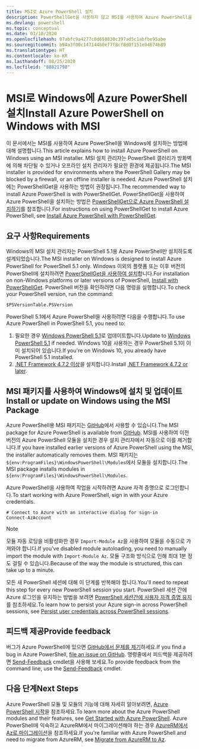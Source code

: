 ```yaml
---
title: MSI로 Azure PowerShell 설치
description: PowerShellGet을 사용하지 않고 MSI를 사용하여 Azure PowerShell을 설치하는 방법
ms.devlang: powershell
ms.topic: conceptual
ms.date: 03/10/2020
ms.openlocfilehash: 07abfc9a4277c0d658830c397ad5c1abfbe95abe
ms.sourcegitcommit: b94a3f00c147144b0ef7f8cf8d0f151e04674b89
ms.translationtype: HT
ms.contentlocale: ko-KR
ms.lasthandoff: 08/25/2020
ms.locfileid: "88821798"
---
```

# <a name="install-azure-powershell-on-windows-with-msi"></a><span data-ttu-id="fd6de-103">MSI로 Windows에 Azure PowerShell 설치</span><span class="sxs-lookup"><span data-stu-id="fd6de-103">Install Azure PowerShell on Windows with MSI</span></span>

<span data-ttu-id="fd6de-104">이 문서에서는 MSI를 사용하여 Azure PowerShell을 Windows에 설치하는 방법에 대해 설명합니다.</span><span class="sxs-lookup"><span data-stu-id="fd6de-104">This article explains how to install Azure PowerShell on Windows using an MSI installer.</span></span> <span data-ttu-id="fd6de-105">MSI 설치 관리자는 PowerShell 갤러리가 방화벽에 의해 차단될 수 있거나 오프라인 설치 관리자가 필요한 환경에 제공됩니다.</span><span class="sxs-lookup"><span data-stu-id="fd6de-105">The MSI installer is provided for environments where the PowerShell Gallery may be blocked by a firewall, or an offline installer is needed.</span></span> <span data-ttu-id="fd6de-106">Azure PowerShell 설치에는 PowerShellGet을 사용하는 방법이 권장됩니다.</span><span class="sxs-lookup"><span data-stu-id="fd6de-106">The recommended way to install Azure PowerShell is with PowerShellGet.</span></span> <span data-ttu-id="fd6de-107">PowerShellGet을 사용하여 Azure PowerShell을 설치하는 방법은 [PowerShellGet으로 Azure PowerShell 설치하기](install-az-ps.md)를 참조합니다.</span><span class="sxs-lookup"><span data-stu-id="fd6de-107">For instructions on using PowerShellGet to install Azure PowerShell, see [Install Azure PowerShell with PowerShellGet](install-az-ps.md).</span></span>

## <a name="requirements"></a><span data-ttu-id="fd6de-108">요구 사항</span><span class="sxs-lookup"><span data-stu-id="fd6de-108">Requirements</span></span>

<span data-ttu-id="fd6de-109">Windows의 MSI 설치 관리자는 PowerShell 5.1용 Azure PowerShell만 설치하도록 설계되었습니다.</span><span class="sxs-lookup"><span data-stu-id="fd6de-109">The MSI installer on Windows is designed to install Azure PowerShell for PowerShell 5.1 only.</span></span> <span data-ttu-id="fd6de-110">Windows 이외의 플랫폼 또는 이후 버전의 PowerShell에 설치하려면 [PowerShellGet을 사용하여 설치](install-az-ps.md)합니다.</span><span class="sxs-lookup"><span data-stu-id="fd6de-110">For installation on non-Windows platforms or later versions of PowerShell, [Install with PowerShellGet](install-az-ps.md).</span></span> <span data-ttu-id="fd6de-111">PowerShell 버전을 확인하려면 다음 명령을 실행합니다.</span><span class="sxs-lookup"><span data-stu-id="fd6de-111">To check your PowerShell version, run the command:</span></span>

```powershell-interactive
$PSVersionTable.PSVersion
```

<span data-ttu-id="fd6de-112">PowerShell 5.1에서 Azure PowerShell을 사용하려면 다음을 수행합니다.</span><span class="sxs-lookup"><span data-stu-id="fd6de-112">To use Azure PowerShell in PowerShell 5.1, you need to:</span></span>

1. <span data-ttu-id="fd6de-113">필요한 경우 [Windows PowerShell 5.1](/powershell/scripting/windows-powershell/install/installing-windows-powershell#upgrading-existing-windows-powershell)로 업데이트합니다.</span><span class="sxs-lookup"><span data-stu-id="fd6de-113">Update to [Windows PowerShell 5.1](/powershell/scripting/windows-powershell/install/installing-windows-powershell#upgrading-existing-windows-powershell) if needed.</span></span> <span data-ttu-id="fd6de-114">Windows 10을 사용하는 경우 PowerShell 5.1이 이미 설치되어 있습니다.</span><span class="sxs-lookup"><span data-stu-id="fd6de-114">If you're on Windows 10, you already have PowerShell 5.1 installed.</span></span>
2. <span data-ttu-id="fd6de-115">[.NET Framework 4.7.2 이상](/dotnet/framework/install)을 설치합니다.</span><span class="sxs-lookup"><span data-stu-id="fd6de-115">Install [.NET Framework 4.7.2 or later](/dotnet/framework/install).</span></span>

## <a name="install-or-update-on-windows-using-the-msi-package"></a><span data-ttu-id="fd6de-116">MSI 패키지를 사용하여 Windows에 설치 및 업데이트</span><span class="sxs-lookup"><span data-stu-id="fd6de-116">Install or update on Windows using the MSI Package</span></span>

<span data-ttu-id="fd6de-117">Azure PowerShell용 MSI 패키지는 [GitHub](https://github.com/Azure/azure-powershell/releases/latest)에서 사용할 수 있습니다.</span><span class="sxs-lookup"><span data-stu-id="fd6de-117">The MSI package for Azure PowerShell is available from [GitHub](https://github.com/Azure/azure-powershell/releases/latest).</span></span> <span data-ttu-id="fd6de-118">MSI를 사용하여 이전 버전의 Azure PowerShell 모듈을 설치한 경우 설치 관리자에서 자동으로 이를 제거합니다.</span><span class="sxs-lookup"><span data-stu-id="fd6de-118">If you have installed earlier versions of Azure PowerShell using the MSI, the installer automatically removes them.</span></span> <span data-ttu-id="fd6de-119">MSI 패키지는 `${env:ProgramFiles}\WindowsPowerShell\Modules`에서 모듈을 설치합니다.</span><span class="sxs-lookup"><span data-stu-id="fd6de-119">The MSI package installs modules in `${env:ProgramFiles}\WindowsPowerShell\Modules`.</span></span>

<span data-ttu-id="fd6de-120">Azure PowerShell을 사용하여 작업을 시작하려면 Azure 자격 증명으로 로그인합니다.</span><span class="sxs-lookup"><span data-stu-id="fd6de-120">To start working with Azure PowerShell, sign in with your Azure credentials.</span></span>

```powershell-interactive
# Connect to Azure with an interactive dialog for sign-in
Connect-AzAccount
```

> [!NOTE]
> <span data-ttu-id="fd6de-121">모듈 자동 로딩을 비활성화한 경우 `Import-Module Az`을 사용하여 모듈을 수동으로 가져와야 합니다.</span><span class="sxs-lookup"><span data-stu-id="fd6de-121">If you've disabled module autoloading, you need to manually import the module with `Import-Module Az`.</span></span> <span data-ttu-id="fd6de-122">모듈 구조화 방식으로 인해 최대 1분 정도 걸릴 수 있습니다.</span><span class="sxs-lookup"><span data-stu-id="fd6de-122">Because of the way the module is structured, this can take up to a minute.</span></span>

<span data-ttu-id="fd6de-123">모든 새 PowerShell 세션에 대해 이 단계를 반복해야 합니다.</span><span class="sxs-lookup"><span data-stu-id="fd6de-123">You'll need to repeat this step for every new PowerShell session you start.</span></span> <span data-ttu-id="fd6de-124">PowerShell 세션 간에 Azure 로그인을 유지하는 방법을 보려면 [PowerShell 세션간에 사용자 자격 증명 유지](context-persistence.md)를 참조하세요.</span><span class="sxs-lookup"><span data-stu-id="fd6de-124">To learn how to persist your Azure sign-in across PowerShell sessions, see [Persist user credentials across PowerShell sessions](context-persistence.md).</span></span>

## <a name="provide-feedback"></a><span data-ttu-id="fd6de-125">피드백 제공</span><span class="sxs-lookup"><span data-stu-id="fd6de-125">Provide feedback</span></span>

<span data-ttu-id="fd6de-126">버그가 Azure PowerShell에 있으면 [GitHub에서 문제를 제기](https://github.com/Azure/azure-powershell/issues)하세요.</span><span class="sxs-lookup"><span data-stu-id="fd6de-126">If you find a bug in Azure PowerShell, [file an issue on GitHub](https://github.com/Azure/azure-powershell/issues).</span></span> <span data-ttu-id="fd6de-127">명령줄에서 피드백을 제공하려면 [Send-Feedback](/powershell/module/az.accounts/send-feedback) cmdlet을 사용해 보세요.</span><span class="sxs-lookup"><span data-stu-id="fd6de-127">To provide feedback from the command line, use the [Send-Feedback](/powershell/module/az.accounts/send-feedback) cmdlet.</span></span>

## <a name="next-steps"></a><span data-ttu-id="fd6de-128">다음 단계</span><span class="sxs-lookup"><span data-stu-id="fd6de-128">Next Steps</span></span>

<span data-ttu-id="fd6de-129">Azure PowerShell 모듈 및 모듈의 기능에 대해 자세히 알아보려면, [Azure PowerShell 시작](get-started-azureps.md)을 참조하세요.</span><span class="sxs-lookup"><span data-stu-id="fd6de-129">To learn more about the Azure PowerShell modules and their features, see [Get Started with Azure PowerShell](get-started-azureps.md).</span></span> <span data-ttu-id="fd6de-130">Azure PowerShell에 익숙하고 AzureRM에서 마이그레이션해야 하는 경우 [AzureRM에서 Az로 마이그레이션](migrate-from-azurerm-to-az.md)을 참조하세요.</span><span class="sxs-lookup"><span data-stu-id="fd6de-130">If you're familiar with Azure PowerShell and need to migrate from AzureRM, see [Migrate from AzureRM to Az](migrate-from-azurerm-to-az.md).</span></span>
